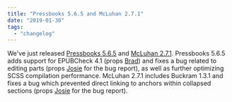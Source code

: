 ```yaml
---
title: "Pressbooks 5.6.5 and McLuhan 2.7.1"
date: "2019-01-30"
tags: 
  - "changelog"
---
```


We've just released [Pressbooks 5.6.5](https://github.com/pressbooks/pressbooks/releases/tag/5.6.5) and [McLuhan 2.7.1](https://github.com/pressbooks/pressbooks-book/releases/tag/2.7.1). Pressbooks 5.6.5 adds support for EPUBCheck 4.1 (props [Brad](https://github.com/bdolor)) and fixes a bug related to editing parts (props [Josie](https://github.com/josieg) for the bug report), as well as further optimizing SCSS compilation performance. McLuhan 2.7.1 includes Buckram 1.3.1 and fixes a bug which prevented direct linking to anchors within collapsed sections (props [Josie](https://github.com/josieg) for the bug report).
